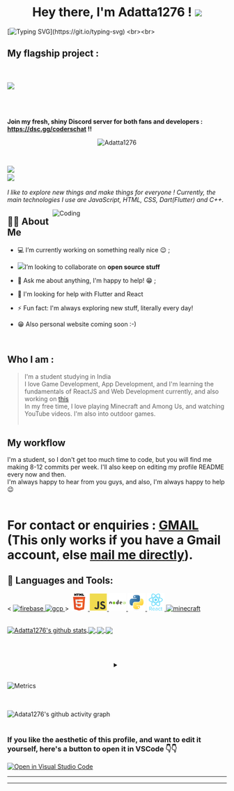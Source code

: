 <h1 align="center">Hey there, I'm Adatta1276 ! <img src="https://media.giphy.com/media/hvRJCLFzcasrR4ia7z/giphy.gif" width="30px"></h1> <br<br>

[![Typing SVG](http://readme-typing-svg.herokuapp.com?color=ADD8E6&size=15&lines=I'm+a+beginner+dev+who+loves+exploring!)](https://git.io/typing-svg) <br><br>


<h2>My flagship project : </h2><br><br>
<a href="https://github.com/adatta1276/productiveLife">
  <!-- Change the `github-readme-stats.anuraghazra1.vercel.app` to `github-readme-stats.vercel.app`  -->
  <img align="center" src="https://github-readme-stats.vercel.app/api/pin/?username=adatta1276&repo=productiveLife&theme=material-palenight" />
</a><br><br><br>




<br>**Join my fresh, shiny Discord server for both fans and developers : https://dsc.gg/coderschat !!**  <br>

<p align="center"> <img src="https://komarev.com/ghpvc/?username=adatta1276&label=Profile%20Views&color=00ffff&style=flat" alt="Adatta1276" /> </p> <br>

<img src="https://img.shields.io/badge/followers-152-red?style=for-the-badge"> <br>
<img src="https://img.shields.io/badge/following-715-lightgreen?style=for-the-badge"> <br>

*I like to explore new things and make things for everyone ! Currently, the main technologies I use are JavaScript, HTML, CSS, Dart(Flutter) and C++.*



<img align="right" alt="Coding" width="400" src="https://github.com/Ayushparikh-code/Ayushparikh-code/blob/main/coding-freak%20(1).gif">

## 🙋‍♂️ About Me
- 💻 I’m currently working on something really nice :wink: ;

- <img src="https://github.com/rajput2107/rajput2107/blob/master/Assets/Handshake.gif" width="40px">I’m looking to collaborate on **open source stuff**

- 💬 Ask me about anything, I'm happy to help! 😁 ;

- 🤔 I'm looking for help with Flutter and React

- ⚡ Fun fact: I'm always exploring new stuff, literally every day!

- 😁 Also personal website coming soon :-)


<br>

## Who I am : 

> I'm a student studying in India <br>
> I love Game Development, App Development, and I'm learning the fundamentals of ReactJS and Web Development currently, and also working on [this](https://github.com/Adatta1276/guide-companion) <br> 
> In my free time, I love playing Minecraft and Among Us, and watching YouTube videos. I'm also into outdoor games. <br><br>

## My workflow 

I'm a student, so I don't get too much time to code, but you will find me making 8-12 commits per week.  I'll also keep on editing my profile README every now and then. <br>
I'm always happy to hear from you guys, and also, I'm always happy to help 😉 <br><br>


# For contact or enquiries : [GMAIL](https://mail.google.com/mail/u/0/?fs=1&tf=cm&to=innovcoder22@gmail.com&su=Message+From+(Your%20Name%20Here)+(Your%20GitHub%20Username%20Here)&body) (This only works if you have a Gmail account, else [mail me directly](mailto:innovcoder22@gmail.com)).


## 🚀 Languages and Tools:
<p align="centre"> < <a href="https://firebase.google.com/" target="_blank"> <img src="https://www.vectorlogo.zone/logos/firebase/firebase-icon.svg" alt="firebase" width="40" height="40"/> </a> <a href="https://cloud.google.com" target="_blank"> <img src="https://www.vectorlogo.zone/logos/google_cloud/google_cloud-icon.svg" alt="gcp" width="40" height="40"/> </a> > <a href="https://www.w3.org/html/" target="_blank"> <img src="https://raw.githubusercontent.com/devicons/devicon/master/icons/html5/html5-original-wordmark.svg" alt="html5" width="40" height="40"/> </a> <a href="https://developer.mozilla.org/en-US/docs/Web/JavaScript" target="_blank"> <img src="https://raw.githubusercontent.com/devicons/devicon/master/icons/javascript/javascript-original.svg" alt="javascript" width="40" height="40"/> </a>  <a href="https://nodejs.org" target="_blank"> <img src="https://raw.githubusercontent.com/devicons/devicon/master/icons/nodejs/nodejs-original-wordmark.svg" alt="nodejs" width="40" height="40"/> </a>  <a href="https://www.python.org" target="_blank"> <img src="https://raw.githubusercontent.com/devicons/devicon/master/icons/python/python-original.svg" alt="python" width="40" height="40"/> </a> <a href="https://reactjs.org/" target="_blank"> <img src="https://raw.githubusercontent.com/devicons/devicon/master/icons/react/react-original-wordmark.svg" alt="react" width="40" height="40"/> </a>  <a href="https://minecraft.net" target="_blank"> <img src="https://www.vectorlogo.zone/logos/minecraft/minecraft-icon.svg" alt="minecraft" width="40" height="40"/> </a> </p>
<br>



<a href="https://github.com/adatta1276">
  <img align="center" src="https://github-readme-stats.vercel.app/api?username=adatta1276&show_icons=true&include_all_commits=true&theme=material-palenight" alt="Adatta1276's github stats" />
</a>


<a href="https://github.com/adatta1276">
  <!-- Change the `github-readme-stats.anuraghazra1.vercel.app` to `github-readme-stats.vercel.app`  -->
  <img align="center" src="https://github-readme-stats.vercel.app/api/top-langs/?username=adatta1276&layout=compact&theme=material-palenight" />
</a>

<a href="https://github.com/adatta1276/productiveLife">
  <!-- Change the `github-readme-stats.anuraghazra1.vercel.app` to `github-readme-stats.vercel.app`  -->
  <img align="center" src="https://github-readme-stats.vercel.app/api/pin/?username=adatta1276&repo=productiveLife&theme=material-palenight" />
</a>    
<a href="https://github.com/adatta1276/adatta1276"> 
  <!-- Change the `github-readme-stats.anuraghazra1.vercel.app` to `github-readme-stats.vercel.app`  -->
  <img align="center" src="https://github-readme-stats.vercel.app/api/pin/?username=adatta1276&repo=Adatta1276&theme=material-palenight" />
</a>

<br><br>




<details> <summary align="center"> </samp></summary><br>Note:</b> My Programming languages is only a metric of the languages my public code consists of, and it doesn't reflect my experience or skill level.</details><br>

![Metrics](https://metrics.lecoq.io/adatta1276?template=classic&config.timezone=Asia%2FCalcutta)<br><br><br>

![Adata1276's github activity graph](https://activity-graph.herokuapp.com/graph?username=adatta1276&theme=dracula) <br><br>

<h3> If you like the aesthetic of this profile, and want to edit it yourself, here's a button to open it in VSCode 👇👇</h3>

[![Open in Visual Studio Code](https://open.vscode.dev/badges/open-in-vscode.svg)](https://open.vscode.dev/adatta1276/adatta1276) <br>


---




---
<!---
[![Adatta1276's github activity graph](https://activity-graph.herokuapp.com/graph?username=adatta1276&theme=dracula&area=true)](https://github.com/adatta1276)
<br>


